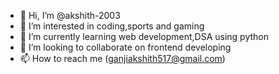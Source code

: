 - 👋 Hi, I’m @akshith-2003
- 👀 I’m interested in coding,sports and gaming
- 🌱 I’m currently learning web development,DSA using python
- 💞️ I’m looking to collaborate on frontend developing 
- 📫 How to reach me (ganjiakshith517@gmail.com)

<!---
akshith-2003/akshith-2003 is a ✨ special ✨ repository because its `README.md` (this file) appears on your GitHub profile.
You can click the Preview link to take a look at your changes.
--->
